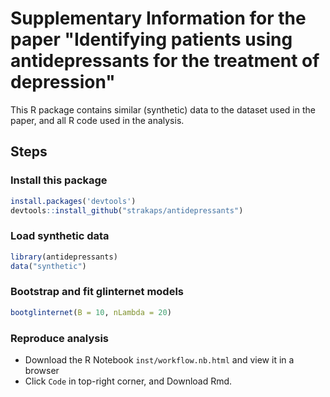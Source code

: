 <!-- README.md is generated from README.Rmd. Please edit that file -->
Supplementary Information for the paper "Identifying patients using antidepressants for the treatment of depression"
====================================================================================================================

This R package contains similar (synthetic) data to the dataset used in the paper, and all R code used in the analysis.

Steps
-----

### Install this package

``` r
install.packages('devtools')
devtools::install_github("strakaps/antidepressants")
```

### Load synthetic data

``` r
library(antidepressants)
data("synthetic")
```

### Bootstrap and fit glinternet models

``` r
bootglinternet(B = 10, nLambda = 20)
```

### Reproduce analysis

-   Download the R Notebook `inst/workflow.nb.html` and view it in a browser
-   Click `Code` in top-right corner, and Download Rmd.
